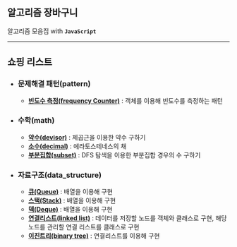 ## 알고리즘 장바구니

알고리즘 모음집 with **`JavaScript`**

---

## 쇼핑 리스트

- ### 문제해결 패턴(pattern)
  - **[빈도수 측정(frequency Counter)](https://github.com/banma1234/algorithm_market/tree/main/pattern/frequency_counter)** : 객체를 이용해 빈도수를 측정하는 패턴

- ### 수학(math)

  - **[약수(devisor)](https://github.com/banma1234/algorithm_market/tree/main/math/devisor)** : 제곱근을 이용한 약수 구하기
  - **[소수(decimal)](https://github.com/banma1234/algorithm_market/tree/main/math/decimal)** : 에라토스테네스의 채
  - **[부분집합(subset)](https://github.com/banma1234/algorithm_market/tree/main/math/subset)** : DFS 탐색을 이용한 부분집합 경우의 수 구하기

- ### 자료구조(data_structure)
  - **[큐(Queue)](https://github.com/banma1234/algorithm_market/tree/main/data_structure/queue)** : 배열을 이용해 구현
  - **[스택(Stack)](https://github.com/banma1234/algorithm_market/tree/main/data_structure/stack)** : 배열을 이용해 구현
  - **[덱(Deque)](https://github.com/banma1234/algorithm_market/tree/main/data_structure/deque)** : 배열을 이용해 구현
  - **[연결리스트(linked list)](https://github.com/banma1234/algorithm_market/tree/main/data_structure/linked_list)** : 데이터를 저장할 노드를 객체와 클래스로 구현, 해당 노드를 관리할 연결 리스트를 클래스로 구현
  - **[이진트리(binary tree)](https://github.com/banma1234/algorithm_market/tree/main/data_structure/binary_tree)** : 연결리스트를 이용해 구현
